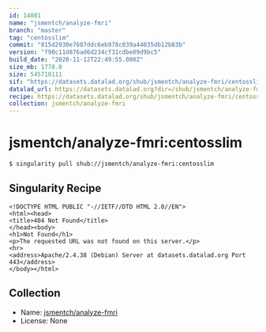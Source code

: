```yaml
---
id: 14081
name: "jsmentch/analyze-fmri"
branch: "master"
tag: "centosslim"
commit: "815d2930e7687ddc6eb978c039a44035db12b83b"
version: "f90c11d876ad6d234cf31cdbe09d9bc5"
build_date: "2020-11-12T22:49:55.000Z"
size_mb: 1778.0
size: 545710111
sif: "https://datasets.datalad.org/shub/jsmentch/analyze-fmri/centosslim/2020-11-12-815d2930-f90c11d8/f90c11d876ad6d234cf31cdbe09d9bc5.sif"
datalad_url: https://datasets.datalad.org?dir=/shub/jsmentch/analyze-fmri/centosslim/2020-11-12-815d2930-f90c11d8/
recipe: https://datasets.datalad.org/shub/jsmentch/analyze-fmri/centosslim/2020-11-12-815d2930-f90c11d8/Singularity
collection: jsmentch/analyze-fmri
---
```


# jsmentch/analyze-fmri:centosslim

```bash
$ singularity pull shub://jsmentch/analyze-fmri:centosslim
```

## Singularity Recipe

```singularity
<!DOCTYPE HTML PUBLIC "-//IETF//DTD HTML 2.0//EN">
<html><head>
<title>404 Not Found</title>
</head><body>
<h1>Not Found</h1>
<p>The requested URL was not found on this server.</p>
<hr>
<address>Apache/2.4.38 (Debian) Server at datasets.datalad.org Port 443</address>
</body></html>
```

## Collection

 - Name: [jsmentch/analyze-fmri](https://github.com/jsmentch/analyze-fmri)
 - License: None


